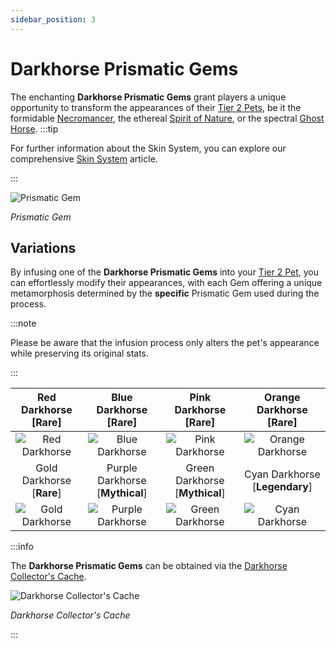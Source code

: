 ```yaml
---
sidebar_position: 3
---
```


# Darkhorse Prismatic Gems

The enchanting **Darkhorse Prismatic Gems** grant players a unique opportunity to transform the appearances of their [Tier 2 Pets](/category/pets), be it the formidable [Necromancer](/crafting/pets/Necromancer), the ethereal [Spirit of Nature](/crafting/pets/spirit-of-nature), or the spectral [Ghost Horse](/crafting/pets/ghost-horse).
:::tip

For further information about the Skin System, you can explore our comprehensive [Skin System](/skin-system) article.

:::

![Prismatic Gem](/img/items/jewels/prismatic-gem.png)

_Prismatic Gem_

## Variations

By infusing one of the **Darkhorse Prismatic Gems** into your [Tier 2 Pet](/category/pets), you can effortlessly modify their appearances, with each Gem offering a unique metamorphosis determined by the **specific** Prismatic Gem used during the process.

:::note

Please be aware that the infusion process only alters the pet's appearance while preserving its original stats.

:::

| Red Darkhorse [<span className="tier-rare">**Rare**</span>]  |      Blue Darkhorse [<span className="tier-rare">**Rare**</span>]      |     Pink Darkhorse [<span className="tier-rare">**Rare**</span>]      |     Orange Darkhorse [<span className="tier-rare">**Rare**</span>]     |
| :----------------------------------------------------------: | :--------------------------------------------------------------------: | :-------------------------------------------------------------------: | :--------------------------------------------------------------------: |
|     ![Red Darkhorse](/img/items/pets/red-dark-horse.jpg)     |         ![Blue Darkhorse](/img/items/pets/blue-dark-horse.jpg)         |        ![Pink Darkhorse](/img/items/pets/pink-dark-horse.jpg)         |       ![Orange Darkhorse](/img/items/pets/orange-dark-horse.jpg)       |
| Gold Darkhorse [<span className="tier-rare">**Rare**</span>] | Purple Darkhorse [<span className="tier-mythical">**Mythical**</span>] | Green Darkhorse [<span className="tier-mythical">**Mythical**</span>] | Cyan Darkhorse [<span className="tier-legendary">**Legendary**</span>] |
|    ![Gold Darkhorse](/img/items/pets/gold-dark-horse.jpg)    |       ![Purple Darkhorse](/img/items/pets/purple-dark-horse.jpg)       |       ![Green Darkhorse](/img/items/pets/green-dark-horse.jpg)        |         ![Cyan Darkhorse](/img/items/pets/cyan-dark-horse.jpg)         |

:::info

The **Darkhorse Prismatic Gems** can be obtained via the [Darkhorse Collector's Cache](/skin-system#jagod-di).

![Darkhorse Collector's Cache](/img/items/item-bags/darkhorse-cache.png)

_Darkhorse Collector's Cache_

:::
